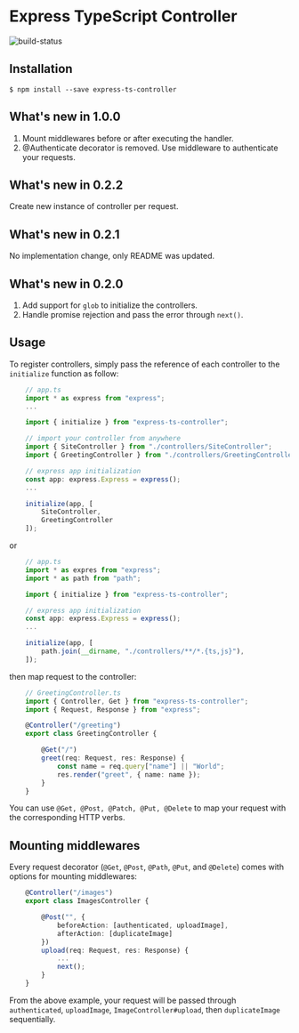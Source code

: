 Express TypeScript Controller
=============================
![build-status](https://travis-ci.org/Visutr/express-ts-controller.svg?branch=master)

Installation
------------

    $ npm install --save express-ts-controller

What's new in 1.0.0
-------------------
1. Mount middlewares before or after executing the handler.
2. @Authenticate decorator is removed. Use middleware to authenticate your requests.

What's new in 0.2.2
-------------------
Create new instance of controller per request.

What's new in 0.2.1
-------------------
No implementation change, only README was updated.

What's new in 0.2.0
-------------------
1. Add support for `glob` to initialize the controllers.
2. Handle promise rejection and pass the error through `next()`.


Usage
-----

To register controllers, simply pass the reference of each controller to the `initialize` function as follow:

```typescript
    // app.ts
    import * as express from "express";
    ...

    import { initialize } from "express-ts-controller";

    // import your controller from anywhere
    import { SiteController } from "./controllers/SiteController";
    import { GreetingController } from "./controllers/GreetingController";

    // express app initialization
    const app: express.Express = express();
    ...

    initialize(app, [
        SiteController,
        GreetingController
    ]);
```

or

```typescript
    // app.ts
    import * as expres from "express";
    import * as path from "path";

    import { initialize } from "express-ts-controller";

    // express app initialization
    const app: express.Express = express();
    ...

    initialize(app, [
        path.join(__dirname, "./controllers/**/*.{ts,js}"),
    ]);
```

then map request to the controller:

```typescript
    // GreetingController.ts
    import { Controller, Get } from "express-ts-controller";
    import { Request, Response } from "express";

    @Controller("/greeting")
    export class GreetingController {

        @Get("/")
        greet(req: Request, res: Response) {
            const name = req.query["name"] || "World";
            res.render("greet", { name: name });
        }
    }
```

You can use `@Get, @Post, @Patch, @Put, @Delete` to map your request with the corresponding HTTP verbs.

Mounting middlewares
---

Every request decorator (`@Get`, `@Post`, `@Path`, `@Put`, and `@Delete`) comes with options for mounting middlewares:

```typescript
    @Controller("/images")
    export class ImagesController {

        @Post("", {
            beforeAction: [authenticated, uploadImage],
            afterAction: [duplicateImage]
        })
        upload(req: Request, res: Response) {
            ...
            next();
        }
    }
```

From the above example, your request will be passed through `authenticated`, `uploadImage`, `ImageController#upload`, then `duplicateImage` sequentially.
